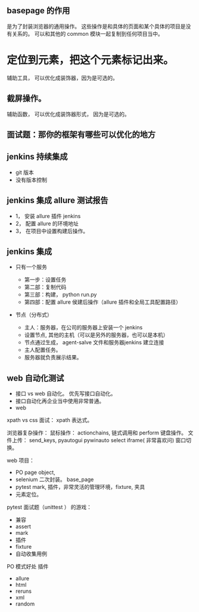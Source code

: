 ## basepage 的作用
是为了封装浏览器的通用操作。
这些操作是和具体的页面和某个具体的项目是没有关系的。
可以和其他的 common 模块一起复制到任何项目当中。

# 定位到元素，把这个元素标记出来。
辅助工具， 可以优化成装饰器，因为是可选的。

## 截屏操作。
辅助函数， 可以优化成装饰器形式， 因为是可选的。

## 面试题：那你的框架有哪些可以优化的地方

## jenkins 持续集成
- git 版本
- 没有版本控制


## jenkins 集成 allure 测试报告
- 1， 安装 allure 插件 jenkins
- 2， 配置 allure 的环境地址
- 3， 在项目中设置构建后操作。


## jenkins 集成
- 只有一个服务
    - 第一步：设置任务
    - 第二部：复制代码
    - 第三部：构建， python run.py
    - 第四部：配置 allure 侯建后操作（allure 插件和全局工具配置路径）
    
- 节点（分布式）
    - 主人：服务器，在公司的服务器上安装一个 jenkins
    - 设置节点, 其他的主机（可以是另外的服务器，也可以是本机）
    - 节点通过生成， agent-salve 文件和服务器jenkins 建立连接
    - 主人配置任务。
    - 服务器就负责展示结果。
    
    
## web 自动化测试
- 接口 vs web 自动化。 优先写接口自动化。
- 接口自动化再企业当中使用非常普通。
- web

 xpath vs css 面试：
 xpath 表达式。
 
 浏览器复杂操作：
 鼠标操作： actionchains, 链式调用和 perform
 键盘操作。
 文件上传： send_keys,  pyautogui  pywinauto
 select
 iframe( 非常喜欢问)
 窗口切换。
 
 web 项目：
 - PO  page object,
 - selenium 二次封装。 base_page
 - pytest mark, 插件，非常灵活的管理环境，fixture, 夹具
 - 元素定位。
 
 
 pytest 面试题（unittest ） 的游戏：
 - 兼容
 - assert
 - mark
 - 插件
 - fixture
 - 自动收集用例
 
 PO 模式好处
 插件
 - allure
 - html 
 - reruns
 - xml
 - random
 
 
 
 
 
    

